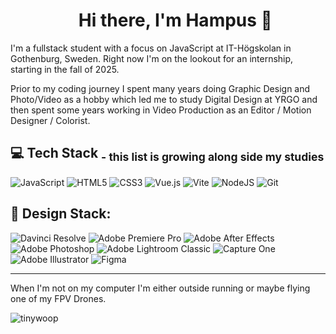 <div id="user-content-toc">
  <ul align="center" style="list-style: none;">
    <summary>
      <h1>Hi there, I'm Hampus 🤙</h1>
    </summary>
  </ul>
</div>

I'm a fullstack student with a focus on JavaScript at IT-Högskolan in Gothenburg, Sweden. 
Right now I'm on the lookout for an internship, starting in the fall of 2025. 


Prior to my coding journey I spent many years doing Graphic Design and Photo/Video as a hobby which led me to study Digital Design at YRGO and then spent some years working in Video Production as an Editor / Motion Designer / Colorist. 



💻 Tech Stack <sub>- this list is growing along side my studies</sub>
---
![JavaScript](https://img.shields.io/badge/javascript-%23323330.svg?style=for-the-badge&logo=javascript&logoColor=%23F7DF1E) ![HTML5](https://img.shields.io/badge/html5-%23E34F26.svg?style=for-the-badge&logo=html5&logoColor=white) ![CSS3](https://img.shields.io/badge/css3-%23663399.svg?style=for-the-badge&logo=css3&logoColor=white) ![Vue.js](https://img.shields.io/badge/vue.js-%2335495e.svg?style=for-the-badge&logo=vuedotjs&logoColor=%234FC08D) ![Vite](https://img.shields.io/badge/vite-%23646CFF.svg?style=for-the-badge&logo=vite&logoColor=white) ![NodeJS](https://img.shields.io/badge/node.js-6DA55F?style=for-the-badge&logo=node.js&logoColor=white) ![Git](https://img.shields.io/badge/Git-f14e32?style=for-the-badge&logo=Git&logoColor=white) 


🎨 Design Stack:
---
![Davinci Resolve](https://img.shields.io/badge/Davinci%20Resolve%20-9999FF.svg?style=for-the-badge&logo=Davinci%20Resolve&logoColor=white) ![Adobe Premiere Pro](https://img.shields.io/badge/Adobe%20Premiere%20Pro-9999FF.svg?style=for-the-badge&logo=Adobe%20Premiere%20Pro&logoColor=white) ![Adobe After Effects](https://img.shields.io/badge/Adobe%20After%20Effects-9999FF.svg?style=for-the-badge&logo=Adobe%20After%20Effects&logoColor=white)  ![Adobe Photoshop](https://img.shields.io/badge/adobe%20photoshop-%2331A8FF.svg?style=for-the-badge&logo=adobe%20photoshop&logoColor=white) ![Adobe Lightroom Classic](https://img.shields.io/badge/Adobe%20Lightroom%20Classic-31A8FF.svg?style=for-the-badge&logo=Adobe%20Lightroom%20Classic&logoColor=white) ![Capture One](https://img.shields.io/badge/Capture%20One-31A8FF.svg?style=for-the-badge&logo=Capture%20One&logoColor=white)  ![Adobe Illustrator](https://img.shields.io/badge/adobe%20illustrator-%23FF9A00.svg?style=for-the-badge&logo=adobe%20illustrator&logoColor=white) ![Figma](https://img.shields.io/badge/figma-%23F24E1E.svg?style=for-the-badge&logo=figma&logoColor=white)

---

When I'm not on my computer I'm either outside running or maybe flying one of my FPV Drones. 

![tinywoop](https://github.com/user-attachments/assets/9b02b58c-68fa-4ae4-ac7f-b40885c894d4)


<!--
**schwampus/schwampus** is a ✨ _special_ ✨ repository because its `README.md` (this file) appears on your GitHub profile.


# 💫 About Me:
## Hi there, I'm Hampus 🤙<br>I'm studying webdevelopment with a focus on JS in Gothenburg, Sweden. <br>Right now I'm on the lookout for an internship as a developer starting in the fall of 2025. 



---
[![](https://visitcount.itsvg.in/api?id=schwampus&icon=0&color=0)](https://visitcount.itsvg.in)


-->
